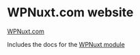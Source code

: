 
# WPNuxt.com website

[WPNuxt.com](https://wpnuxt.com)

Includes the docs for the [WPNuxt module](https://github.com/wpnuxt/wpnuxt-core)


